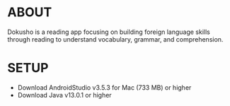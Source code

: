 # ABOUT 
Dokusho is a reading app focusing on building foreign language skills through reading to understand vocabulary, grammar, and comprehension. 

# SETUP
- Download AndroidStudio v3.5.3 for Mac (733 MB) or higher
- Download Java v13.0.1 or higher



